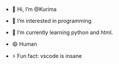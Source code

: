- 👋 Hi, I’m @Kurima
- 👀 I’m interested in programming
- 🌱 I’m currently learning python and html.
 
- 😄 Human
- ⚡ Fun fact: vscode is insane


<!---
Kurima/Kurima is a ✨ special ✨ repository because its `README.md` (this file) appears on your GitHub profile.
You can click the Preview link to take a look at your changes.
--->
